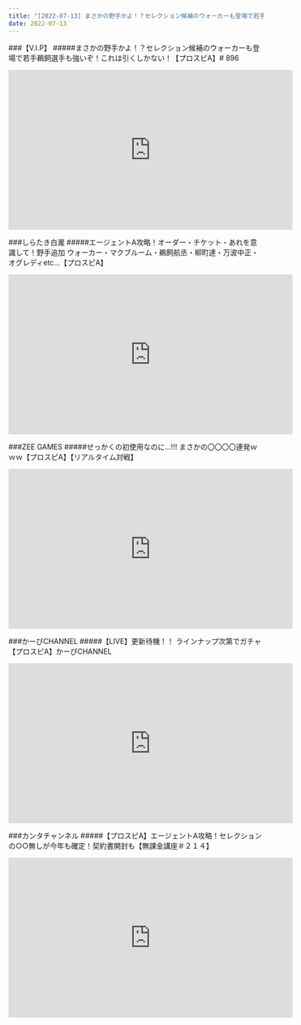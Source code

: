```yaml
---
title: "[2022-07-13] まさかの野手かよ！？セレクション候補のウォーカーも登場で若手鵜飼選手も強いぞ！これは引くしかない！【プロスピA】# 896 他"
date: 2022-07-13
---
```

###【V.I.P】
#####まさかの野手かよ！？セレクション候補のウォーカーも登場で若手鵜飼選手も強いぞ！これは引くしかない！【プロスピA】# 896
<iframe width="560" height="315" src="https://www.youtube.com/embed/oWh5qOyYri0" frameborder="0" allow="accelerometer; autoplay; clipboard-write; encrypted-media; gyroscope; picture-in-picture" allowfullscreen></iframe>

###しらたき白瀧
#####エージェントA攻略！オーダー・チケット・あれを意識して！野手追加 ウォーカー・マクブルーム・鵜飼航丞・柳町達・万波中正・オグレディetc…【プロスピA】
<iframe width="560" height="315" src="https://www.youtube.com/embed/cnyFINvUgws" frameborder="0" allow="accelerometer; autoplay; clipboard-write; encrypted-media; gyroscope; picture-in-picture" allowfullscreen></iframe>

###ZEE GAMES
#####せっかくの初使用なのに…!!! まさかの〇〇〇〇連発ｗｗｗ【プロスピA】【リアルタイム対戦】
<iframe width="560" height="315" src="https://www.youtube.com/embed/Er_DHvhc9Po" frameborder="0" allow="accelerometer; autoplay; clipboard-write; encrypted-media; gyroscope; picture-in-picture" allowfullscreen></iframe>

###かーぴCHANNEL
#####【LIVE】更新待機！！ ラインナップ次第でガチャ【プロスピA】かーぴCHANNEL
<iframe width="560" height="315" src="https://www.youtube.com/embed/6VUPw-ubF1k" frameborder="0" allow="accelerometer; autoplay; clipboard-write; encrypted-media; gyroscope; picture-in-picture" allowfullscreen></iframe>

###カンタチャンネル
#####【プロスピA】エージェントA攻略！セレクションの○○無しが今年も確定！契約書開封も【無課金講座＃２１４】
<iframe width="560" height="315" src="https://www.youtube.com/embed/xRm6mAiLcx0" frameborder="0" allow="accelerometer; autoplay; clipboard-write; encrypted-media; gyroscope; picture-in-picture" allowfullscreen></iframe>

